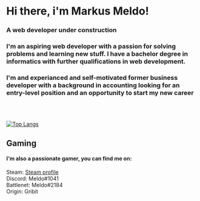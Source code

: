 <h1>Hi there, i'm Markus Meldo!</h1>

<h3>A web developer under construction</h3>
<h3>I'm an aspiring web developer with a passion for solving problems and learning new stuff. I have a bachelor degree in informatics with further qualifications in web development.</h3> 

<h3>I'm and experianced and self-motivated former business developer with a background in accounting looking for an entry-level position and an opportunity to start my new career</h3>

<br/>
<br/>

[![Top Langs](https://github-readme-stats.vercel.app/api/top-langs/?username=Meldoo&layout=compact&theme=radical)](https://github.com/Meldoo/github-readme-stats)

<h2>Gaming </h2>
  <h4>I'm also a passionate gamer, you can find me on:</h4>
Steam: <a href="https://steamcommunity.com/id/Meldo9000/">Steam profile</a>

<br/>
Discord: Meldo#1041
<br/>
Battlenet: Meldo#2184
<br/>
Origin: Gribit
